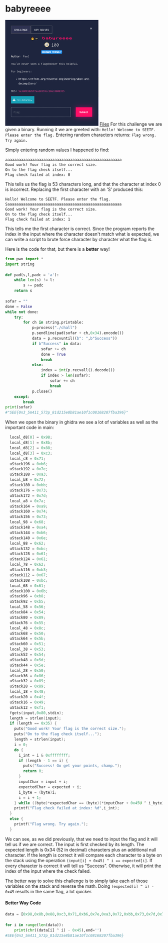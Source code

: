 # babyreeee

![chall](./Images/babyreeee.PNG)
[Files](./Files/rev_babyreeee.zip)
For this challenge we are given a binary. Running it we are greeted with:
```Hello! Welcome to SEETF. Please enter the flag.```
Entering random characters returns:
```Flag wrong. Try again.```

Simply entering random values I happened to find:

```
aaaaaaaaaaaaaaaaaaaaaaaaaaaaaaaaaaaaaaaaaaaaaaaaaaaa
Good work! Your flag is the correct size.
On to the flag check itself...
Flag check failed at index: 0
```

This tells us the flag is 53 characters long, and that the character at index 0 is incorrect. Replacing the first character with an 'S' produced this:

```
Hello! Welcome to SEETF. Please enter the flag.
Saaaaaaaaaaaaaaaaaaaaaaaaaaaaaaaaaaaaaaaaaaaaaaaaaaa
Good work! Your flag is the correct size.
On to the flag check itself...
Flag check failed at index: 1
```

This tells me the first character is correct. Since the program reports the index in the input where the character doesn't match what is expected, we can write a script to brute force character by character what the flag is.

Here is the code for that, but there is a **better** way!

```python
from pwn import *
import string

def pad(s,l,padc = 'a'):
    while len(s) != l:
        s += padc
    return s

sofar = ""
done = False
while not done:
    try:
        for ch in string.printable:
            p=process("./chall")
            p.sendline(pad(sofar + ch,0x34).encode())
            data = p.recvuntil((b": ",b"Success"))
            if b"Success" in data:
                sofar += ch
                done = True
                break
            else:
                index = int(p.recvall().decode())
                if index > len(sofar):
                    sofar += ch
                    break
            p.close()
    except:
        break
print(sofar)
#"SEE{0n3_5m411_573p_81d215e8b81ae10f1c08168207fba396}"
```

When we open the binary in ghidra we see a lot of variables as well as the important code in main:

```c
  local_d8[0] = 0x98;
  local_d8[1] = 0x8b;
  local_d8[2] = 0x88;
  local_d8[3] = 0xc3;
  local_c8 = 0x71;
  uStack196 = 0xb6;
  uStack192 = 0x7e;
  uStack188 = 0xa3;
  local_b8 = 0x72;
  uStack180 = 0xbb;
  uStack176 = 0x73;
  uStack172 = 0x7d;
  local_a8 = 0x7a;
  uStack164 = 0xa9;
  uStack160 = 0x74;
  uStack156 = 0x73;
  local_98 = 0x68;
  uStack148 = 0xa4;
  uStack144 = 0xb6;
  uStack140 = 0x6e;
  local_88 = 0x62;
  uStack132 = 0xbc;
  uStack128 = 0x61;
  uStack124 = 0x61;
  local_78 = 0x62;
  uStack116 = 0xb3;
  uStack112 = 0x67;
  uStack108 = 0xbc;
  local_68 = 0x61;
  uStack100 = 0x6b;
  uStack96 = 0xb8;
  uStack92 = 0xb5;
  local_58 = 0x56;
  uStack84 = 0x54;
  uStack80 = 0x89;
  uStack76 = 0x55;
  local_48 = 0x8c;
  uStack68 = 0x50;
  uStack64 = 0x5b;
  uStack60 = 0x51;
  local_38 = 0x53;
  uStack52 = 0x54;
  uStack48 = 0x5d;
  uStack44 = 0x5e;
  local_28 = 0x50;
  uStack36 = 0x86;
  uStack32 = 0x89;
  uStack28 = 0x89;
  local_18 = 0x48;
  uStack20 = 0x4f;
  uStack16 = 0x49;
  uStack12 = 0xf1;
  fgets(input,0x80,stdin);
  length = strlen(input);
  if (length == 0x35) {
    puts("Good work! Your flag is the correct size.");
    puts("On to the flag check itself...");
    length = strlen(input);
    i = 0;
    do {
      i_int = i & 0xffffffff;
      if (length - 1 == i) {
        puts("Success! Go get your points, champ.");
        return 0;
      }
      inputChar = input + i;
      expectedChar = expected + i;
      i_byte = (byte)i;
      i = i + 1;
    } while ((byte)*expectedChar == (byte)(*inputChar + 0x45U ^ i_byte));
    printf("Flag check failed at index: %d",i_int);
  }
  else {
    printf("Flag wrong. Try again.");
  }
```

We can see, as we did previously, that we need to input the flag and it will tell us if we are correct. The input is first checked by its length. The expected length is 0x34 (52 in decimal) characters plus an additional null character. If the length is correct it will compare each character to a byte on the stack using the operation `(input[i] + 0x45) ^ i == expected[i]`. If every character is correct it will tell us "Success". Otherwise, it will print the index of the input where the check failed.

The better way to solve this challenge is to simply take each of those variables on the stack and reverse the math. Doing `(expected[i] ^ i) - 0x45` results in the same flag, a lot quicker.

#### Better Way Code

```python
data = [0x98,0x8b,0x88,0xc3,0x71,0xb6,0x7e,0xa3,0x72,0xbb,0x73,0x7d,0x7a,0xa9,0x74,0x73,0x68,0xa4,0xb6,0x6e,0x62,0xbc,0x61,0x61,0x62,0xb3,0x67,0xbc,0x61,0x6b,0xb8,0xb5,0x56,0x54,0x89,0x55,0x8c,0x50,0x5b,0x51,0x53,0x54,0x5d,0x5e,0x50,0x86,0x89,0x89,0x48,0x4f,0x49,0xf1]

for i in range(len(data)):
    print(chr((data[i] ^ i) - 0x45),end='')
#SEE{0n3_5m411_573p_81d215e8b81ae10f1c08168207fba396}
```